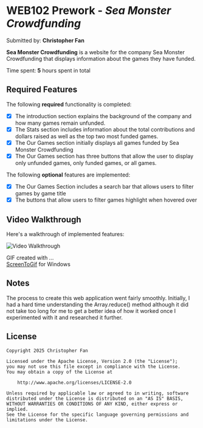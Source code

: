# WEB102 Prework - *Sea Monster Crowdfunding*

Submitted by: **Christopher Fan**

**Sea Monster Crowdfunding** is a website for the company Sea Monster Crowdfunding that displays information about the games they have funded.

Time spent: **5** hours spent in total

## Required Features

The following **required** functionality is completed:

* [x] The introduction section explains the background of the company and how many games remain unfunded.
* [x] The Stats section includes information about the total contributions and dollars raised as well as the top two most funded games.
* [x] The Our Games section initially displays all games funded by Sea Monster Crowdfunding
* [x] The Our Games section has three buttons that allow the user to display only unfunded games, only funded games, or all games.

The following **optional** features are implemented:

* [x] The Our Games Section includes a search bar that allows users to filter games by game title
* [x] The buttons that allow users to filter games highlight when hovered over

## Video Walkthrough

Here's a walkthrough of implemented features:

<img src='[Video Walkthrough of Features](https://imgur.com/a/b7Ybyjt)' title='Video Walkthrough' width='' alt='Video Walkthrough' />

GIF created with ...  
[ScreenToGif](https://www.screentogif.com/) for Windows

## Notes

The process to create this web application went fairly smoothly. Initially, I had a hard time understanding the Array.reduce() method although it did not take too long for me to get a better idea of how it worked once I experimented with it and researched it further.

## License

    Copyright 2025 Christopher Fan

    Licensed under the Apache License, Version 2.0 (the "License");
    you may not use this file except in compliance with the License.
    You may obtain a copy of the License at

        http://www.apache.org/licenses/LICENSE-2.0

    Unless required by applicable law or agreed to in writing, software
    distributed under the License is distributed on an "AS IS" BASIS,
    WITHOUT WARRANTIES OR CONDITIONS OF ANY KIND, either express or implied.
    See the License for the specific language governing permissions and
    limitations under the License.
